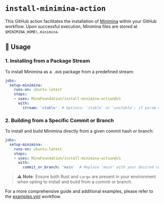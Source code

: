 # `install-minimina-action`

This GitHub action facilitates the installation of [Minimina](https://github.com/MinaFoundation/minimina) within your GitHub workflow. Upon successful execution, Minimina files are stored at `$MINIMINA_HOME\.minimina`.

## 📖 Usage

### 1. Installing from a Package Stream
To install Minimina as a `.deb` package from a predefined stream:

```yaml
jobs:
  setup-minimina:
    runs-on: ubuntu-latest
    steps:
    - uses: MinaFoundation/install-minimina-action@v1
      with:
        stream: 'stable'  # Options: 'stable' or 'unstable'; if param ommited it will install 'stable'
```

### 2. Building from a Specific Commit or Branch
To install and build Minimina directly from a given commit hash or branch:

```yaml
jobs:
  setup-minimina:
    runs-on: ubuntu-latest
    steps:
    - uses: MinaFoundation/install-minimina-action@v1
      with:
        commit_or_branch: 'main'  # Replace 'main' with your desired commit or branch
```

> ⚠️ **Note**: Ensure both Rust and `cargo` are present in your environment when opting to install and build from a commit or branch.

For a more comprehensive guide and additional examples, please refer to the [examples.yml](/.github/workflows/examples.yml) workflow.